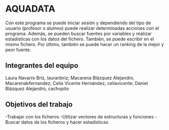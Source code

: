# AQUADATA

Con este programa se puede iniciar sesión y dependiendo del tipo de usuario (profesor o alumno) puede realizar determinadas acciones con el programa. Además, se pueden buscar fuentes por variables y realizar estadísticas con los datos del fichero. También, se puede escribir en el mismo fichero. Por último, también se puede hacer un ranking de la mejor y peor fuente.

## Integrantes del equipo

Laura Navarro Briz, lauranbriz; 
Macarena Blázquez Alejandro, Macarenabfernandez; 
Celia Vicente Hernández, celiavicente; 
Daniel Blázquez Alejandro, cachopito

## Objetivos del trabajo

-Trabajar con los ficheros
-Utilizar vectores de estructuras y funciones
-Buscar datos de los ficheros y hacer estadísticas
